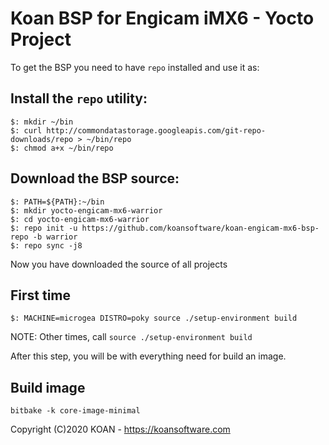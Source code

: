 # Koan BSP for Engicam iMX6 - Yocto Project

To get the BSP you need to have `repo` installed and use it as:

## Install the `repo` utility:

```
$: mkdir ~/bin
$: curl http://commondatastorage.googleapis.com/git-repo-downloads/repo > ~/bin/repo
$: chmod a+x ~/bin/repo
```

## Download the BSP source:

```
$: PATH=${PATH}:~/bin
$: mkdir yocto-engicam-mx6-warrior
$: cd yocto-engicam-mx6-warrior
$: repo init -u https://github.com/koansoftware/koan-engicam-mx6-bsp-repo -b warrior
$: repo sync -j8
```

Now you have downloaded the source of all projects

## First time

```
$: MACHINE=microgea DISTRO=poky source ./setup-environment build
```
NOTE: Other times, call `source ./setup-environment build`


After this step, you will be with everything need for build an image.

## Build image

```
bitbake -k core-image-minimal
```

Copyright (C)2020 KOAN - <https://koansoftware.com>
